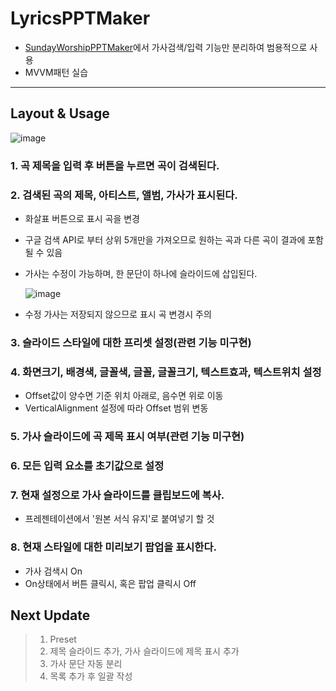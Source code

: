 # LyricsPPTMaker
* [SundayWorshipPPTMaker](https://github.com/farka-k/SundayWorshipPPTMaker)에서 가사검색/입력 기능만 분리하여 범용적으로 사용
* MVVM패턴 실습
-----------------------------------------------------
## Layout & Usage
![image](https://github.com/farka-k/LyricsPPTMaker/assets/32349691/9200be81-c077-4c08-9155-9c690179557e)
### 1. 곡 제목을 입력 후 버튼을 누르면 곡이 검색된다.
### 2. 검색된 곡의 제목, 아티스트, 앨범, 가사가 표시된다.
   * 화살표 버튼으로 표시 곡을 변경
   * 구글 검색 API로 부터 상위 5개만을 가져오므로 원하는 곡과 다른 곡이 결과에 포함될 수 있음
   * 가사는 수정이 가능하며, 한 문단이 하나에 슬라이드에 삽입된다.
   
     ![image](https://github.com/farka-k/LyricsPPTMaker/assets/32349691/690ecc29-98fb-4aeb-876e-49a954bbf140)
   * 수정 가사는 저장되지 않으므로 표시 곡 변경시 주의

### 3. 슬라이드 스타일에 대한 프리셋 설정(관련 기능 미구현)
### 4. 화면크기, 배경색, 글꼴색, 글꼴, 글꼴크기, 텍스트효과, 텍스트위치 설정
   *  Offset값이 양수면 기준 위치 아래로, 음수면 위로 이동
   *  VerticalAlignment 설정에 따라 Offset 범위 변동
   
### 5. 가사 슬라이드에 곡 제목 표시 여부(관련 기능 미구현)
### 6. 모든 입력 요소를 초기값으로 설정
### 7. 현재 설정으로 가사 슬라이드를 클립보드에 복사.    
   * 프레젠테이션에서 '원본 서식 유지'로 붙여넣기 할 것

### 8. 현재 스타일에 대한 미리보기 팝업을 표시한다.
   * 가사 검색시 On
   * On상태에서 버튼 클릭시, 혹은 팝업 클릭시 Off

## Next Update
> 1. Preset
> 2. 제목 슬라이드 추가, 가사 슬라이드에 제목 표시 추가
> 3. 가사 문단 자동 분리
> 4. 목록 추가 후 일괄 작성
